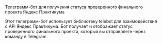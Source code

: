 Телеграмм-бот для получения статуса проверенного финального проекта Яндекс Практикума

Этот телеграмм-бот использует библиотеку telebot для взаимодействия с API Яндекс Практикума. Бот получает и отображает статус проверенного финального проекта, который вы отправляете через команду в Telegram.
